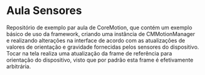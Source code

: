 # Aula Sensores
Repositório de exemplo par aula de CoreMotion, que contém um exemplo básico de uso da framework, criando uma instância de CMMotionManager e realizando alterações na interface de acordo com as atualizações de valores de orientação e gravidade fornecidas pelos sensores do dispositivo.
Tocar na tela realiza uma atualização da frame de referência para orientação do dispositivo, visto que por padrão esta frame é efetivamente arbitrária.
